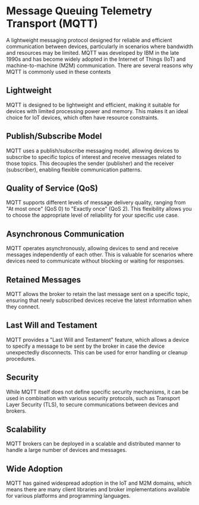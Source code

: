 # Message Queuing Telemetry Transport (MQTT)
A lightweight messaging protocol designed for reliable and efficient communication between devices, particularly in scenarios where bandwidth and resources may be limited. MQTT was developed by IBM in the late 1990s and has become widely adopted in the Internet of Things (IoT) and machine-to-machine (M2M) communication. There are several reasons why MQTT is commonly used in these contexts


## Lightweight
MQTT is designed to be lightweight and efficient, making it suitable for devices with limited processing power and memory. This makes it an ideal choice for IoT devices, which often have resource constraints.
## Publish/Subscribe Model
MQTT uses a publish/subscribe messaging model, allowing devices to subscribe to specific topics of interest and receive messages related to those topics. This decouples the sender (publisher) and the receiver (subscriber), enabling flexible communication patterns.
## Quality of Service (QoS)
MQTT supports different levels of message delivery quality, ranging from "At most once" (QoS 0) to "Exactly once" (QoS 2). This flexibility allows you to choose the appropriate level of reliability for your specific use case.
## Asynchronous Communication
MQTT operates asynchronously, allowing devices to send and receive messages independently of each other. This is valuable for scenarios where devices need to communicate without blocking or waiting for responses.
## Retained Messages
MQTT allows the broker to retain the last message sent on a specific topic, ensuring that newly subscribed devices receive the latest information when they connect.
## Last Will and Testament
MQTT provides a "Last Will and Testament" feature, which allows a device to specify a message to be sent by the broker in case the device unexpectedly disconnects. This can be used for error handling or cleanup procedures.
## Security
While MQTT itself does not define specific security mechanisms, it can be used in combination with various security protocols, such as Transport Layer Security (TLS), to secure communications between devices and brokers.
## Scalability
MQTT brokers can be deployed in a scalable and distributed manner to handle a large number of devices and messages.
## Wide Adoption
MQTT has gained widespread adoption in the IoT and M2M domains, which means there are many client libraries and broker implementations available for various platforms and programming languages.

